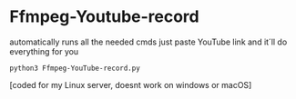 # Ffmpeg-Youtube-record

automatically runs all the needed cmds
just paste YouTube link and it´ll do everything for you

`python3 Ffmpeg-YouTube-record.py`

[coded for my Linux server, doesnt work on windows or macOS]
